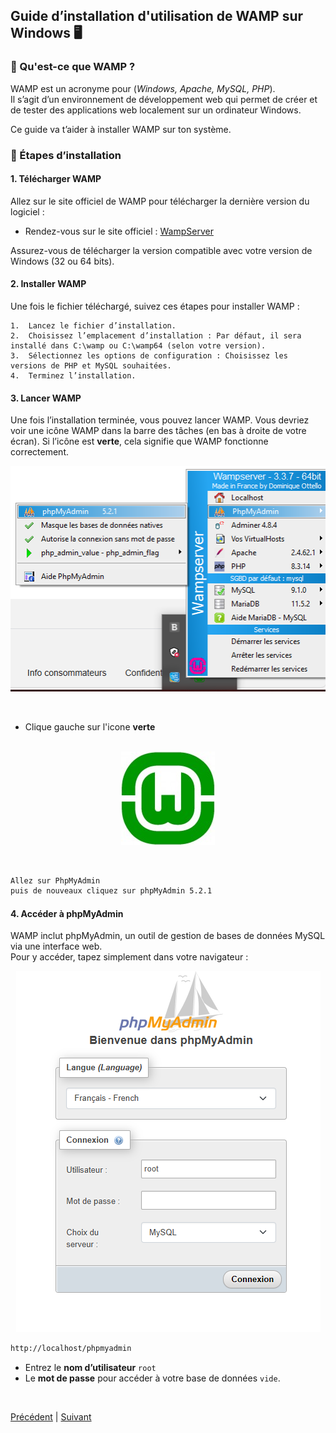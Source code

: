 ## Guide d’installation d'utilisation de WAMP sur Windows 🖥️<br>

### 📌 Qu'est-ce que WAMP ?<br>
WAMP est un acronyme pour (*Windows, Apache, MySQL, PHP*).<br>
Il s’agit d’un environnement de développement web qui permet de créer et de tester des applications web localement sur un ordinateur Windows. <br>

Ce guide va t’aider à installer WAMP sur ton système.<br>

### 🚀 Étapes d’installation<br>
#### 1. Télécharger WAMP<br>

Allez sur le site officiel de WAMP pour télécharger la dernière version du logiciel :<br>
   - Rendez-vous sur le site officiel : [WampServer](https://www.wampserver.com/)<br>  

Assurez-vous de télécharger la version compatible avec votre version de Windows (32 ou 64 bits).<br>

#### 2. Installer WAMP<br>
Une fois le fichier téléchargé, suivez ces étapes pour installer WAMP :<br>

	1.	Lancez le fichier d’installation.
	2.	Choisissez l’emplacement d’installation : Par défaut, il sera installé dans C:\wamp ou C:\wamp64 (selon votre version).
	3.	Sélectionnez les options de configuration : Choisissez les versions de PHP et MySQL souhaitées.
	4.	Terminez l’installation.

#### 3. Lancer WAMP<br>
Une fois l’installation terminée, vous pouvez lancer WAMP. Vous devriez voir une icône WAMP dans la barre des tâches (en bas à droite de votre écran). Si l’icône est **verte**, cela signifie que WAMP fonctionne correctement. <br>

<p align="center">
  <img src="assets/Lancer%20WAMP%20puis%20phpmyadmin.png" alt="Lancer WAMP">
</p><br>

   - Clique gauche sur l'icone **verte**<br><br>
  
<p align="center">
  <img src="assets/icone-wampserver-vert.png" alt="Icône WAMP">
</p><br>

``` bash 
Allez sur PhpMyAdmin
puis de nouveaux cliquez sur phpMyAdmin 5.2.1
```

#### 4. Accéder à phpMyAdmin<br>
WAMP inclut phpMyAdmin, un outil de gestion de bases de données MySQL via une interface web. <br>
Pour y accéder, tapez simplement dans votre navigateur :

<p align="center">
  <img src="assets/connexion-phpmyadmin.png" alt="Connexion PhpMyAdmin">
</p>

``` bash 
http://localhost/phpmyadmin
``` 

* Entrez le **nom d’utilisateur** `root` 
* Le **mot de passe** pour accéder à votre base de données `vide`.
<br>


[Précédent](introduction.md) | [Suivant](phpmyadmin.md) <br>
